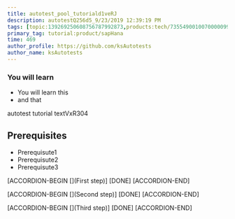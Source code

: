 ```yaml
---
title: autotest_pool_tutoriald1veRJ
description: autotestQ256d5_9/23/2019 12:39:19 PM
tags: [topic:139269250608756787992873,products:tech/73554900100700000996,tutorial:experience/advanced]
primary_tag: tutorial:product/sapHana
time: 469
author_profile: https://github.com/ksAutotests
author_name: ksAutotests
---
```

### You will learn
- You will learn this
- and that

autotest tutorial textVxR304

## Prerequisites
- Prerequisute1
- Prerequisute2
- Prerequisute3

[ACCORDION-BEGIN [](First step)]
[DONE]
[ACCORDION-END]

[ACCORDION-BEGIN [](Second step)]
[DONE]
[ACCORDION-END]

[ACCORDION-BEGIN [](Third step)]
[DONE]
[ACCORDION-END]


